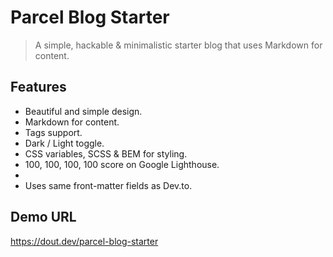 # Parcel Blog Starter

> A simple, hackable & minimalistic starter blog that uses Markdown for content.

## Features

- Beautiful and simple design.
- Markdown for content.
- Tags support.
- Dark / Light toggle.
- CSS variables, SCSS & BEM for styling.
- 100, 100, 100, 100 score on Google Lighthouse.
-
- Uses same front-matter fields as Dev.to.

## Demo URL

https://dout.dev/parcel-blog-starter
